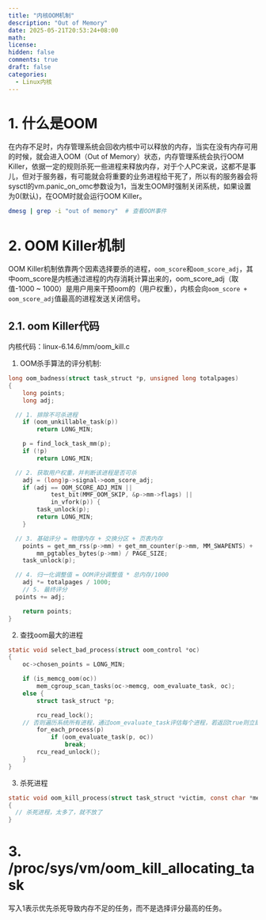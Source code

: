 ```yaml
---
title: "内核OOM机制"
description: "Out of Memory"
date: 2025-05-21T20:53:24+08:00
math: 
license: 
hidden: false
comments: true
draft: false
categories:
  - Linux内核
---
```


# 1. 什么是OOM
在内存不足时，内存管理系统会回收内核中可以释放的内存，当实在没有内存可用的时候，就会进入OOM（Out of Memory）状态，内存管理系统会执行OOM Killer，依据一定的规则杀死一些进程来释放内存，对于个人PC来说，这都不是事儿，但对于服务器，有可能就会将重要的业务进程给干死了，所以有的服务器会将sysctl的vm.panic_on_omc参数设为1，当发生OOM时强制关闭系统，如果设置为0(默认)，在OOM时就会运行OOM Killer。   
```bash
dmesg | grep -i "out of memory"  # 查看OOM事件
```

# 2. OOM Killer机制
OOM Killer机制依靠两个因素选择要杀的进程，`oom_score`和`oom_score_adj`，其中oom_score是内核通过进程的内存消耗计算出来的，oom_score_adj（取值-1000 ~ 1000）是用户用来干预oom的（用户权重），内核会向`oom_score + oom_score_adj`值最高的进程发送关闭信号。   

## 2.1. oom Killer代码
内核代码：linux-6.14.6/mm/oom_kill.c  
1. OOM杀手算法的评分机制:   
```c
long oom_badness(struct task_struct *p, unsigned long totalpages)
{
	long points;
	long adj;

  // 1. 排除不可杀进程
	if (oom_unkillable_task(p))
		return LONG_MIN;

	p = find_lock_task_mm(p);
	if (!p)
		return LONG_MIN;

  // 2. 获取用户权重，并判断该进程是否可杀
	adj = (long)p->signal->oom_score_adj;
	if (adj == OOM_SCORE_ADJ_MIN ||
			test_bit(MMF_OOM_SKIP, &p->mm->flags) ||
			in_vfork(p)) {
		task_unlock(p);
		return LONG_MIN;
	}

  // 3. 基础评分 = 物理内存 + 交换分区 + 页表内存
	points = get_mm_rss(p->mm) + get_mm_counter(p->mm, MM_SWAPENTS) +
		mm_pgtables_bytes(p->mm) / PAGE_SIZE;
	task_unlock(p);

  // 4. 归一化调整值 = OOM评分调整值 * 总内存/1000
	adj *= totalpages / 1000;
	// 5. 最终评分
  points += adj;

	return points;
}
```
2. 查找oom最大的进程
```c
static void select_bad_process(struct oom_control *oc)
{
	oc->chosen_points = LONG_MIN;

	if (is_memcg_oom(oc))
		mem_cgroup_scan_tasks(oc->memcg, oom_evaluate_task, oc);
	else {
		struct task_struct *p;

		rcu_read_lock();
    // 否则遍历系统所有进程，通过oom_evaluate_task评估每个进程，若返回true则立即停止遍历（找到候选进程）
		for_each_process(p)
			if (oom_evaluate_task(p, oc))
				break;
		rcu_read_unlock();
	}
}
```

3. 杀死进程
```c
static void oom_kill_process(struct task_struct *victim, const char *message)
{
  // 杀死进程，太多了，就不放了
}
```

# 3. /proc/sys/vm/oom_kill_allocating_task
写入1表示优先杀死导致内存不足的任务，而不是选择评分最高的任务。
